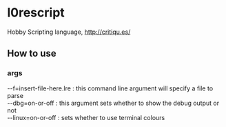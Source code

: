 # l0rescript
Hobby Scripting language, http://critiqu.es/

## How to use ##
### args ###
--f=insert-file-here.lre  : this command line argument will specify a file to parse<br>
--dbg=on-or-off           : this argument sets whether to show the debug output or not<br>
--linux=on-or-off         : sets whether to use terminal colours<br>
